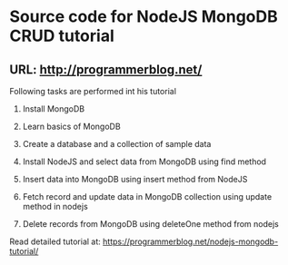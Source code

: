# Source code for NodeJS MongoDB CRUD tutorial
URL: http://programmerblog.net/
-------
Following tasks are performed int his tutorial

1. Install MongoDB

2. Learn basics of MongoDB

3. Create a database and a collection of sample data

4. Install NodeJS and select data from MongoDB using find method

5. Insert data into MongoDB using insert method from NodeJS

6. Fetch record and update data in MongoDB collection using update method in nodejs

7. Delete records from MongoDB using deleteOne method from nodejs

Read detailed tutorial at: https://programmerblog.net/nodejs-mongodb-tutorial/
